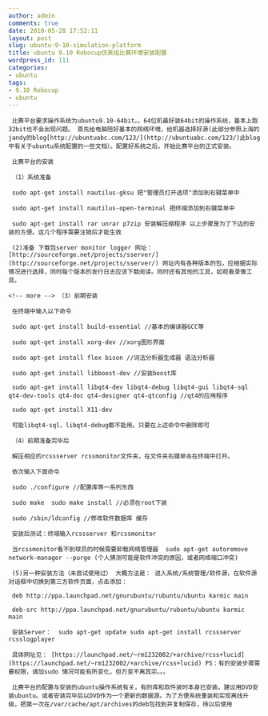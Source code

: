 ```yaml
---
author: admin
comments: true
date: 2010-05-28 17:52:11
layout: post
slug: ubuntu-9-10-simulation-platform
title: ubuntu 9.10 Robocup仿真组比赛环境安装配置
wordpress_id: 111
categories:
- ubuntu
tags:
- 9.10 Robocup
- ubuntu
---
```


	 比赛平台要求操作系统为ubuntu9.10-64bit。。64位机最好装64bit的操作系统，基本上跑32bit也不会出现问题。 首先给电脑陪好基本的网络环境，给机器选择好源(此部分参照上海的jandy的blog[http://ubuntuabc.com/123/](http://ubuntuabc.com/123/)此blog中有关于ubuntu系统配置的一些文档）。配置好系统之后，开始比赛平台的正式安装。 

	 比赛平台的安装 

	 （1）系统准备 

	 sudo apt-get install nautilus-gksu 把"管理员打开选项"添加到右键菜单中 

	 sudo apt-get install nautilus-open-terminal 把终端添加到右键菜单中 

	 sudo apt-get install rar unrar p7zip 安装解压缩程序 以上步骤是为了下边的安装的方便。这几个程序需要注销后才能生效 

	 (2)准备 下载包server monitor logger 网址：[http://sourceforge.net/projects/sserver/](http://sourceforge.net/projects/sserver/) 网址内有各种版本的包，应根据实际情况进行选择，同时每个版本的发行日志应该下载阅读。同时还有其他的工具，如观看录像工具。

	<!-- more --> （3）前期安装 

	 在终端中输入以下命令

	 sudo apt-get install build-essential //基本的编译器GCC等 

	 sudo apt-get install xorg-dev //xorg图形界面

	 sudo apt-get install flex bison //词法分析器生成器 语法分析器 

	 sudo apt-get install libboost-dev //安装boost库 

	 sudo apt-get install libqt4-dev libqt4-debug libqt4-gui libqt4-sql qt4-dev-tools qt4-doc qt4-designer qt4-qtconfig //qt4的应用程序 

	 sudo apt-get install X11-dev 

	 可能libqt4-sql，libqt4-debug都不能用。只要在上述命令中删除即可 

	 （4）前期准备完毕后

	 解压相应的rcssserver rcssmonitor文件夹，在文件夹右键单击在终端中打开。

	 依次输入下面命令 

	 sudo ./configure //配置库等一系列东西 

	 sudo make  sudo make install //必须在root下装 

	 sudo /sbin/ldconfig //修改软件数据库 缓存 

	 安装后测试：终端输入rcssserver 和rcssmonitor 

	 当rcssmonitor看不到球员的时候需要卸载网络管理器  sudo apt-get autoremove network-manager --purge (个人猜测可能是软件冲突的原因，或者网络端口冲突) 

	 (5)另一种安装方法（未尝试使用过） 大概方法是： 进入系统/系统管理/软件源，在软件源对话框中切换到第三方软件页面，点击添加：

	 deb http://ppa.launchpad.net/gnurubuntu/rubuntu/ubuntu karmic main 

	 deb-src http://ppa.launchpad.net/gnurubuntu/rubuntu/ubuntu karmic main

	 安装Server：  sudo apt-get update sudo apt-get install rcssserver rcsslogplayer 

	 具体网址见： [https://launchpad.net/~rm1232002/+archive/rcss+lucid](https://launchpad.net/~rm1232002/+archive/rcss+lucid) PS：有的安装步骤需要权限，请加sudo 情况可能有所变化，但万变不离其宗。。。

	 比赛平台的配置与安装的ubuntu操作系统有关，有的库和软件装时本身已安装。建议用DVD安装ubuntu。或者安装完毕后以DVD作为一个更新的数据源。为了方便系统重装和实现离线升级，把第一次在/var/cache/apt/archives的deb包找到并复制保存，待以后使用

